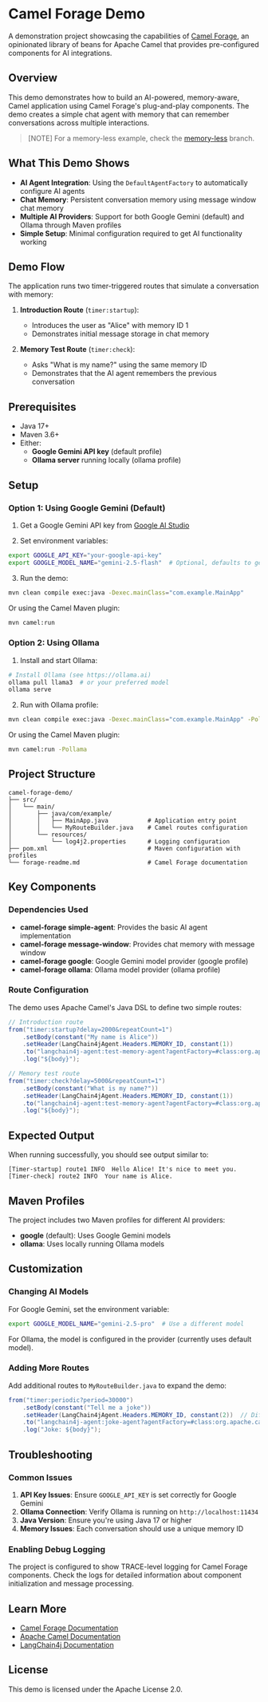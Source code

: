 # Camel Forage Demo

A demonstration project showcasing the capabilities of [Camel Forage](https://github.com/orpiske/camel-forage), an opinionated library of beans for Apache Camel that provides pre-configured components for AI integrations.

## Overview

This demo demonstrates how to build an AI-powered, memory-aware, Camel application using Camel Forage's plug-and-play components. The demo creates a simple chat agent with memory that can remember conversations across multiple interactions.

> [NOTE]
> For a memory-less example, check the [memory-less](https://github.com/orpiske/camel-forage-demo/tree/memory-less-example) branch.

## What This Demo Shows

- **AI Agent Integration**: Using the `DefaultAgentFactory` to automatically configure AI agents
- **Chat Memory**: Persistent conversation memory using message window chat memory
- **Multiple AI Providers**: Support for both Google Gemini (default) and Ollama through Maven profiles
- **Simple Setup**: Minimal configuration required to get AI functionality working

## Demo Flow

The application runs two timer-triggered routes that simulate a conversation with memory:

1. **Introduction Route** (`timer:startup`): 
   - Introduces the user as "Alice" with memory ID 1
   - Demonstrates initial message storage in chat memory

2. **Memory Test Route** (`timer:check`):
   - Asks "What is my name?" using the same memory ID
   - Demonstrates that the AI agent remembers the previous conversation

## Prerequisites

- Java 17+
- Maven 3.6+
- Either:
  - **Google Gemini API key** (default profile)
  - **Ollama server** running locally (ollama profile)

## Setup

### Option 1: Using Google Gemini (Default)

1. Get a Google Gemini API key from [Google AI Studio](https://aistudio.google.com/)

2. Set environment variables:
```bash
export GOOGLE_API_KEY="your-google-api-key"
export GOOGLE_MODEL_NAME="gemini-2.5-flash"  # Optional, defaults to gemini-1.5-flash
```

3. Run the demo:
```bash
mvn clean compile exec:java -Dexec.mainClass="com.example.MainApp"
```

Or using the Camel Maven plugin:
```bash
mvn camel:run
```

### Option 2: Using Ollama

1. Install and start Ollama:
```bash
# Install Ollama (see https://ollama.ai)
ollama pull llama3  # or your preferred model
ollama serve
```

2. Run with Ollama profile:
```bash
mvn clean compile exec:java -Dexec.mainClass="com.example.MainApp" -Pollama
```

Or using the Camel Maven plugin:
```bash
mvn camel:run -Pollama
```

## Project Structure

```
camel-forage-demo/
├── src/
│   └── main/
│       ├── java/com/example/
│       │   ├── MainApp.java           # Application entry point
│       │   └── MyRouteBuilder.java    # Camel routes configuration
│       └── resources/
│           └── log4j2.properties      # Logging configuration
├── pom.xml                            # Maven configuration with profiles
└── forage-readme.md                   # Camel Forage documentation
```

## Key Components

### Dependencies Used

- **camel-forage simple-agent**: Provides the basic AI agent implementation
- **camel-forage message-window**: Provides chat memory with message window
- **camel-forage google**: Google Gemini model provider (google profile)
- **camel-forage ollama**: Ollama model provider (ollama profile)

### Route Configuration

The demo uses Apache Camel's Java DSL to define two simple routes:

```java
// Introduction route
from("timer:startup?delay=2000&repeatCount=1")
    .setBody(constant("My name is Alice"))
    .setHeader(LangChain4jAgent.Headers.MEMORY_ID, constant(1))
    .to("langchain4j-agent:test-memory-agent?agentFactory=#class:org.apache.camel.forage.agent.factory.DefaultAgentFactory")
    .log("${body}");

// Memory test route  
from("timer:check?delay=5000&repeatCount=1")
    .setBody(constant("What is my name?"))
    .setHeader(LangChain4jAgent.Headers.MEMORY_ID, constant(1))
    .to("langchain4j-agent:test-memory-agent?agentFactory=#class:org.apache.camel.forage.agent.factory.DefaultAgentFactory")
    .log("${body}");
```

## Expected Output

When running successfully, you should see output similar to:

```
[Timer-startup] route1 INFO  Hello Alice! It's nice to meet you.
[Timer-check] route2 INFO  Your name is Alice.
```

## Maven Profiles

The project includes two Maven profiles for different AI providers:

- **google** (default): Uses Google Gemini models
- **ollama**: Uses locally running Ollama models

## Customization

### Changing AI Models

For Google Gemini, set the environment variable:
```bash
export GOOGLE_MODEL_NAME="gemini-2.5-pro"  # Use a different model
```

For Ollama, the model is configured in the provider (currently uses default model).

### Adding More Routes

Add additional routes to `MyRouteBuilder.java` to expand the demo:

```java
from("timer:periodic?period=30000")
    .setBody(constant("Tell me a joke"))
    .setHeader(LangChain4jAgent.Headers.MEMORY_ID, constant(2))  // Different memory ID
    .to("langchain4j-agent:joke-agent?agentFactory=#class:org.apache.camel.forage.agent.factory.DefaultAgentFactory")
    .log("Joke: ${body}");
```

## Troubleshooting

### Common Issues

1. **API Key Issues**: Ensure `GOOGLE_API_KEY` is set correctly for Google Gemini
2. **Ollama Connection**: Verify Ollama is running on `http://localhost:11434`
3. **Java Version**: Ensure you're using Java 17 or higher
4. **Memory Issues**: Each conversation should use a unique memory ID

### Enabling Debug Logging

The project is configured to show TRACE-level logging for Camel Forage components. Check the logs for detailed information about component initialization and message processing.

## Learn More

- [Camel Forage Documentation](https://github.com/orpiske/camel-forage)
- [Apache Camel Documentation](https://camel.apache.org/)
- [LangChain4j Documentation](https://docs.langchain4j.dev/)

## License

This demo is licensed under the Apache License 2.0.